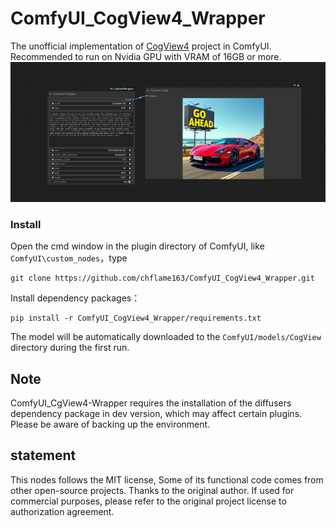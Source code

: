 # ComfyUI_CogView4_Wrapper


The unofficial implementation of [CogView4](https://github.com/THUDM/CogView4) project in ComfyUI.    
Recommended to run on Nvidia GPU with VRAM of 16GB or more.
![image](image/cogview4_wrapper_example.jpg)

### Install
Open the cmd window in the plugin directory of ComfyUI, like ```ComfyUI\custom_nodes```，type  
```
git clone https://github.com/chflame163/ComfyUI_CogView4_Wrapper.git
```
Install dependency packages：
```
pip install -r ComfyUI_CogView4_Wrapper/requirements.txt
```

The model will be automatically downloaded to the ```ComfyUI/models/CogView``` directory during the first run.

## Note
ComfyUI_CgView4-Wrapper requires the installation of the diffusers dependency package in dev version, which may affect certain plugins. Please be aware of backing up the environment.
    

## statement
This nodes follows the MIT license, Some of its functional code comes from other open-source projects. Thanks to the original author. If used for commercial purposes, please refer to the original project license to authorization agreement.
